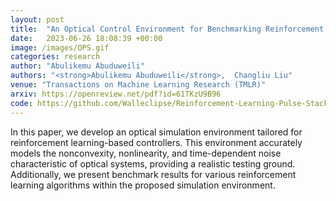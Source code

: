 ```yaml
---
layout: post
title:  "An Optical Control Environment for Benchmarking Reinforcement Learning Algorithms"
date:   2023-06-26 18:08:39 +00:00
image: /images/OPS.gif
categories: research
author: "Abulikemu Abuduweili"
authors: "<strong>Abulikemu Abuduweili</strong>,  Changliu Liu"
venue: "Transactions on Machine Learning Research (TMLR)"
arxiv: https://openreview.net/pdf?id=61TKzU9B96 
code: https://github.com/Walleclipse/Reinforcement-Learning-Pulse-Stacking 
---
```


In this paper, we develop an optical simulation environment tailored for reinforcement learning-based controllers. 
This environment accurately models the nonconvexity, nonlinearity, and time-dependent noise characteristic of optical systems, 
providing a realistic testing ground. 
Additionally, we present benchmark results for various reinforcement learning algorithms within the proposed simulation environment.